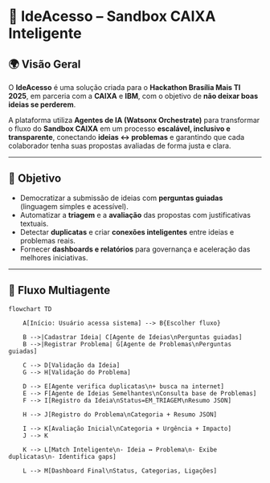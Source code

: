# 🧩 IdeAcesso – Sandbox CAIXA Inteligente

## 🌍 Visão Geral
O **IdeAcesso** é uma solução criada para o **Hackathon Brasília Mais TI 2025**, em parceria com a **CAIXA** e **IBM**, com o objetivo de **não deixar boas ideias se perderem**.  

A plataforma utiliza **Agentes de IA (Watsonx Orchestrate)** para transformar o fluxo do **Sandbox CAIXA** em um processo **escalável, inclusivo e transparente**, conectando **ideias ↔ problemas** e garantindo que cada colaborador tenha suas propostas avaliadas de forma justa e clara.

---

## 🎯 Objetivo
- Democratizar a submissão de ideias com **perguntas guiadas** (linguagem simples e acessível).  
- Automatizar a **triagem** e a **avaliação** das propostas com justificativas textuais.  
- Detectar **duplicatas** e criar **conexões inteligentes** entre ideias e problemas reais.  
- Fornecer **dashboards e relatórios** para governança e aceleração das melhores iniciativas.  

---

## 🔄 Fluxo Multiagente

```mermaid
flowchart TD

    A[Início: Usuário acessa sistema] --> B{Escolher fluxo}
    
    B -->|Cadastrar Ideia| C[Agente de Ideias\nPerguntas guiadas]
    B -->|Registrar Problema| G[Agente de Problemas\nPerguntas guiadas]

    C --> D[Validação da Ideia]
    G --> H[Validação do Problema]

    D --> E[Agente verifica duplicatas\n+ busca na internet]
    E --> F[Agente de Ideias Semelhantes\nConsulta base de Problemas]
    F --> I[Registro da Ideia\nStatus=EM_TRIAGEM\nResumo JSON]

    H --> J[Registro do Problema\nCategoria + Resumo JSON]

    I --> K[Avaliação Inicial\nCategoria + Urgência + Impacto]
    J --> K

    K --> L[Match Inteligente\n- Ideia ↔ Problema\n- Exibe duplicatas\n- Identifica gaps]

    L --> M[Dashboard Final\nStatus, Categorias, Ligações]
